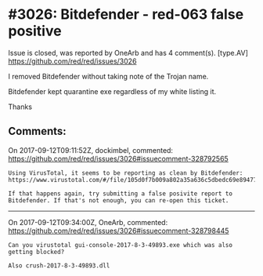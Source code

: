 
#3026: Bitdefender - red-063 false positive
================================================================================
Issue is closed, was reported by OneArb and has 4 comment(s).
[type.AV]
<https://github.com/red/red/issues/3026>

I removed Bitdefender without taking note of the Trojan name.

Bitdefender kept quarantine exe regardless of my white listing it.

Thanks


Comments:
--------------------------------------------------------------------------------

On 2017-09-12T09:11:52Z, dockimbel, commented:
<https://github.com/red/red/issues/3026#issuecomment-328792565>

    Using VirusTotal, it seems to be reporting as clean by Bitdefender: 
    https://www.virustotal.com/#/file/105d0f7b009a802a35a636c5dbedc69e89477fd62b6ba77690845fd78d436171/detection
    
    If that happens again, try submitting a false posivite report to Bitdefender. If that's not enough, you can re-open this ticket.

--------------------------------------------------------------------------------

On 2017-09-12T09:34:00Z, OneArb, commented:
<https://github.com/red/red/issues/3026#issuecomment-328798445>

    Can you virustotal gui-console-2017-8-3-49893.exe which was also getting blocked?
    
    Also crush-2017-8-3-49893.dll

